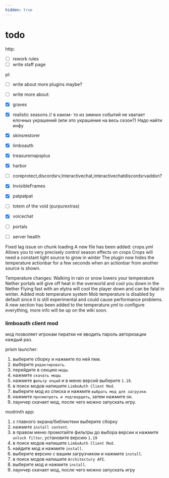 ```yaml
---
hidden: true
---
```


# todo

http:

* [ ] rework rules
* [ ] write staff page

pl:

* [ ] write about more plugins maybe?
* [ ] write more about:
* [x] graves
* [x] realistic seasons // в каком- то из зимних событий не хватает елочных украшений (или это украшение на весь сезон?) Надо найти инфу
* [x] skinsrestorer
* [x] limboauth
* [x] treasuremapsplus
* [x] harbor
* [ ] coreprotect,discordsrv,Interactivechat,interactivechatdiscordsrvaddon?
* [x] InvisibleFrames
* [x] patpatpat
* [ ] totem of the void (purpurextras)
* [x] voicechat
* [ ] portals
* [ ] server health



Fixed lag issue on chunk loading A new file has been added: crops.yml Allows you to very precisely control season effects on crops Crops will need a constant light source to grow in winter The plugin now hides the temperature actionbar for a few seconds when an actionbar from another source is shown.

Temperature changes: Walking in rain or snow lowers your temperature Nether portals will give off heat in the overworld and cool you down in the Nether Flying fast with an elytra will cool the player down and can be fatal in winter. Added mob temperature system Mob temperature is disabled by default since it is still experimental and could cause performance problems. A new section has been added to the temperature.yml to configure everything, more info will be up on the wiki soon.

###

###

### limboauth client mod

мод позволяет игрокам пиратки не вводить пароль авторизации каждый раз.

prism launcher:

1. выберите сборку и нажмите по ней пкм.
2. выберите `редактировать`.
3. перейдите в секцию `моды`.
4. нажмите `скачать моды`.
5. нажмите `фильтр опций` и в меню версий выберите `1.19`.
6. в поиск модов напишите `LimboAuth Client Mod`.
7. выберите мод из списка и нажмите `выбрать мод для загрузки`.
8. нажмите `просмотреть и подтвердить`, затем нажмите ок.
9. лаунчер скачает мод, после чего можно запускать игру.

modrinth app:

1. с главного экрана/библиотеки выберите сборку
2. нажмите `install content`.
3. в правом меню промотайте фильтры до выбора версии и нажмите `unlock filter`, установите версию `1.19`
4. в поиск модов напишите `LimboAuth Client Mod`.
5. найдите мод и нажмите `install`.
6. выберите версию с вашим загрузчиком и нажмите `install`.
7. в поиск модов напишите `Architectury API`.
8. выберите мод и нажмите `install`.
9. лаунчер скачает мод, после чего можно запускать игру



